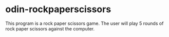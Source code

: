 # odin-rockpaperscissors
This program is a rock paper scissors game. The user will play 5 rounds of rock paper scissors against the computer.
